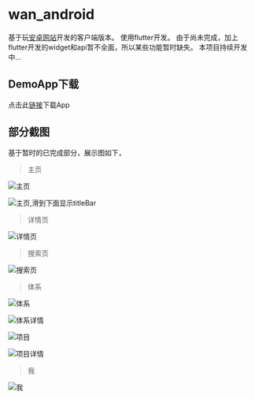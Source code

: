 # wan_android

基于玩[安卓网站](http://wanandroid.com/)开发的客户端版本。
使用flutter开发。
由于尚未完成，加上flutter开发的widget和api暂不全面，所以某些功能暂时缺失。
本项目持续开发中...

## DemoApp下载

点击此[链接](screenshot/wan_android.apk?raw=true)下载App

## 部分截图

基于暂时的已完成部分，展示图如下，

>主页

![主页](screenshot/Screenshot_2019-01-16-15-53-51-140.png)

![主页,滑到下面显示titleBar](screenshot/Screenshot_2019-01-16-15-58-01-675.png)

>详情页

![详情页](screenshot/Screenshot_2019-01-16-15-54-11-276.png)

>搜索页

![搜索页](screenshot/Screenshot_2019-01-16-15-58-09-991.png)

>体系

![体系](screenshot/Screenshot_2019-01-16-15-58-26-509.png)

![体系详情](screenshot/Screenshot_2019-01-16-15-58-35-706.png)

![项目](screenshot/Screenshot_2019-01-16-15-58-48-941.png)

![项目详情](screenshot/Screenshot_2019-01-16-15-58-56-128.png)

>我

![我](screenshot/Screenshot_2019-01-16-15-59-09-844.png)
